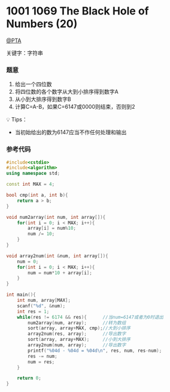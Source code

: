 # 1001 1069 The Black Hole of Numbers (20)

[@PTA](https://pintia.cn/problem-sets/994805342720868352/problems/994805400954585088)

关键字：字符串

### 题意  
1. 给出一个四位数
2. 将四位数的各个数字从大到小排序得到数字A
3. 从小到大排序得到数字B
4. 计算C=A-B，如果C=6147或0000则结束，否则到2

💡 Tips：
- 当初始给出的数为6147应当不作任何处理和输出

### 参考代码
```C++
#include<cstdio>
#include<algorithm>
using namespace std;

const int MAX = 4;

bool cmp(int a, int b){
    return a > b;
}

void num2array(int num, int array[]){
    for(int i = 0; i < MAX; i++){
        array[i] = num%10;
        num /= 10;
    }
}

void array2num(int &num, int array[]){
    num = 0;
    for(int i = 0; i < MAX; i++){
        num = num*10 + array[i];
    }
}

int main(){
    int num, array[MAX];
    scanf("%d", &num);
    int res = 1;
    while(res != 6174 && res){      //当num=6147或者为0时退出
        num2array(num, array);      //转为数组
        sort(array, array+MAX, cmp);//大到小排序
        array2num(res, array);      //导出数字
        sort(array, array+MAX);     //小到大排序
        array2num(num, array);      //导出数字
        printf("%04d - %04d = %04d\n", res, num, res-num);
        res -= num;
        num = res;
    }

    return 0;
}
```